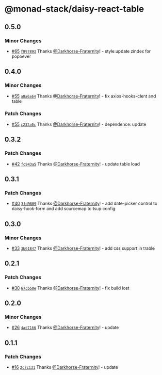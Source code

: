 # @monad-stack/daisy-react-table

## 0.5.0

### Minor Changes

- [#65](https://github.com/Darkhorse-Fraternity/monad-stack/pull/65) [`f897893`](https://github.com/Darkhorse-Fraternity/monad-stack/commit/f8978939f990b8c0789f639bc234bed49e47f937) Thanks [@Darkhorse-Fraternity](https://github.com/Darkhorse-Fraternity)! - style:update zindex for popoever

## 0.4.0

### Minor Changes

- [#55](https://github.com/Darkhorse-Fraternity/monad-stack/pull/55) [`a8a6a64`](https://github.com/Darkhorse-Fraternity/monad-stack/commit/a8a6a640e910e4331cedaf267251b3508ab6a99a) Thanks [@Darkhorse-Fraternity](https://github.com/Darkhorse-Fraternity)! - fix axios-hooks-clent and table

### Patch Changes

- [#55](https://github.com/Darkhorse-Fraternity/monad-stack/pull/55) [`c232a0c`](https://github.com/Darkhorse-Fraternity/monad-stack/commit/c232a0ce585474ad0e3edcc5dae22d65872173c0) Thanks [@Darkhorse-Fraternity](https://github.com/Darkhorse-Fraternity)! - dependence: update

## 0.3.2

### Patch Changes

- [#42](https://github.com/Darkhorse-Fraternity/monad-stack/pull/42) [`fc943a5`](https://github.com/Darkhorse-Fraternity/monad-stack/commit/fc943a57d4ae4f9144bc45d84d835e9dab050464) Thanks [@Darkhorse-Fraternity](https://github.com/Darkhorse-Fraternity)! - update table load

## 0.3.1

### Patch Changes

- [#40](https://github.com/Darkhorse-Fraternity/monad-stack/pull/40) [`3fd9809`](https://github.com/Darkhorse-Fraternity/monad-stack/commit/3fd980959531109b0efac644ef662e390547fc52) Thanks [@Darkhorse-Fraternity](https://github.com/Darkhorse-Fraternity)! - add date-picker control to daisy-hook-form and add sourcemap to tsup config

## 0.3.0

### Minor Changes

- [#33](https://github.com/Darkhorse-Fraternity/monad-stack/pull/33) [`3b61847`](https://github.com/Darkhorse-Fraternity/monad-stack/commit/3b61847d530a3d95e1f375d04480ac1c83eab72c) Thanks [@Darkhorse-Fraternity](https://github.com/Darkhorse-Fraternity)! - add css support in trable

## 0.2.1

### Patch Changes

- [#30](https://github.com/Darkhorse-Fraternity/monad-stack/pull/30) [`67cb50e`](https://github.com/Darkhorse-Fraternity/monad-stack/commit/67cb50e5798935483152d115c090cf73fac37b61) Thanks [@Darkhorse-Fraternity](https://github.com/Darkhorse-Fraternity)! - fix build lost

## 0.2.0

### Minor Changes

- [#26](https://github.com/Darkhorse-Fraternity/monad-stack/pull/26) [`4ad7166`](https://github.com/Darkhorse-Fraternity/monad-stack/commit/4ad71661d6937ade783552a254b0c80193e6e27f) Thanks [@Darkhorse-Fraternity](https://github.com/Darkhorse-Fraternity)! - update

## 0.1.1

### Patch Changes

- [#16](https://github.com/Darkhorse-Fraternity/monad-stack/pull/16) [`2c7c131`](https://github.com/Darkhorse-Fraternity/monad-stack/commit/2c7c131f88a141e06a8372b341d9aa1c44e7e7a4) Thanks [@Darkhorse-Fraternity](https://github.com/Darkhorse-Fraternity)! - update
